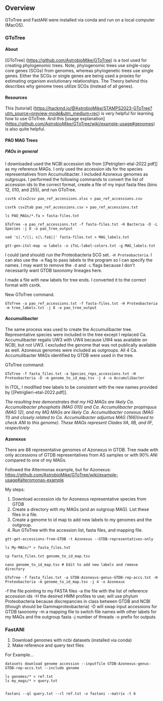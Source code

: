 ## Overview

GToTree and FastANI were installed via conda and run on a local computer (MacOS).

### GToTree

#### About
[GToTree] (https://github.com/AstrobioMike/GToTree) is a tool used for creating phylogenomic trees. Note, phylogenomic trees use single-copy core genes (SCGs) from genomes, whereas phylogenetic trees use single genes. Either the SCGs or single genes are being used a proxies for estimating organism evolutionary relationships. The Theory behind this describes why genome trees utilize SCGs (instead of all genes). 

#### Resources
This [tutorial] (https://hackmd.io/@AstrobioMike/STAMPS2023-GToTree?utm_source=preview-mode&utm_medium=rec) is very helpful for learning how to use GToTree. And this [usage explanation] (https://github.com/AstrobioMike/GToTree/wiki/example-usage#genomes) is also quite helpful.

#### PAO MAG Trees

##### PAOs in general

I downloaded used the NCBI accession ids from [[Petriglieri-etal-2022.pdf]] as my reference MAGs. I only used the accession ids for the species representatives from Accumulibacter. I included Azonexus genomes as outgroups. I performed the following commands to convert the list of accession ids to the correct format, create a file of my input fasta files (bins 12, 010, and 255), and run GToTree. 

```
csvtk xlsx2csv pao_ref_accessions.xlsx > pao_ref_accessions.csv

csvtk csv2tab pao_ref_accessions.csv > pao_ref_accessions.txt

ls PAO_MAGs/*.fa > fasta-files.txt

GToTree -a pao_ref_accessions.txt -f fasta-files.txt -H Bacteria -D -L Species -j 8 -o pao_tree_output

sed 's|.*/||; s|\.fa$||' fasta-files.txt > MAG_labels.txt

gtt-gen-itol-map -w labels -o iToL-label-colors.txt -g MAG_labels.txt
```

I could (and should) run the Proteobacteria SCG set. `-H Proteobacteria`.
I can also use the `-m` flag to pass labels to the program so I can specify the names. I may want to remove the `-D` and `-L` flags because I don't necessarily want GTDB taxonomy lineages here.

I made a file with new labels for tree ends. I converted it to the correct format with csvtk. 

New GToTree command.

```
GToTree -a pao_ref_accessions.txt -f fasta-files.txt -H Proteobacteria -m tree_labels.txt -j 8 -o pao_tree_output
```

#### Accumulibacter

The same process was used to create the Accumulibacter tree.  Representative species were included in the tree except I replaced Ca. Accumulibacter regalis UW3 with UW4 because UW4 was available on NCBI, but not UW3. I excluded the genome that was not publically available as well. Azonexus genomes were included as outgroups. All 4 Ca. Accumulibacter MAGs identified by GTDB were used in the tree. 

GToTree command:

```
GToTree -f fasta_files.txt -a Species_reps_accessions.txt -H Proteobacteria -D -m genome_to_id_map.tsv -j 4 -o Accumulibacter
```

In iTOL, I modified tree labels to be consistent with the new names provided by [[Petriglieri-etal-2022.pdf]].

*The resulting tree demonstrates that my HQ MAGs are likely Ca. Accumulibacter phosphatis (MAG 010) and Ca. Accumulibacter propinquus (MAG 12), and my MQ MAGs are likely Ca. Accumulibacter conexus (MAG 11) and closely related to Ca. Accumulibacter adjuntus MAG (166)(need to check ANI to this genome). These MAGs represent Clades IIA, IIB, and IIF, respectively*


#### Azonexus

There are 88 representative genomes of Azonexus in GTDB. Tree made with only accessions of GTDB representatives from AS samples or with 90% ANI compared to one of my MAGs.

Followed the Altermonas example, but for Azonexus: https://github.com/AstrobioMike/GToTree/wiki/example-usage#alteromonas-example

My steps:

1. Download accession ids for Azonexus representative species from GTDB
2. Create a directory with my MAGs (and an outgroup MAG). List these files in a file.
3. Create a genome to id map to add new labels to my genomes and the outgroup.
4. Run GToTree with the accession list, fasta files, and mapping file.

```
gtt-get-accessions-from-GTDB -t Azonexus --GTDB-representatives-only

ls My-MAGs/* > fasta_files.txt

cp fasta_files.txt genome_to_id_map.tsv

nano genome_to_id_map.tsv # Edit to add new labels and remove directory

GToTree -f fasta_files.txt -a GTDB-Azonexus-genus-GTDB-rep-accs.txt -H Proteobacteria -m genome_to_id_map.tsv -j 4 -o Azonexus
```

-f the file pointing to my FASTA files
-a the file with the list of reference accession ids
-H the desired HMM profiles to use; will use phylum Proteobacteria because discrepancies in class between GTDB and NCBI (though should be Gammaproteobacteria)
-D will swap input accessions for GTDB taxonomy
-m a mapping file to switch file names with other labels for my MAGs and the outgroup fasta
-j number of threads
-o prefix for outputs


### FastANI

1. Download genomes with ncbi datasets (installed via conda)
2. Make reference and query text files

For Example... 

```
datasets download genome accession --inputfile GTDB-Azonexus-genus-GTDB-rep-accs.txt --include genome

ls genomes/* > ref.txt
ls my_mags/* > query.txt


fastani --ql query.txt --rl ref.txt -o fastani --matrix -t 6
```

